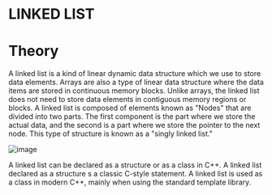 # LINKED LIST

# Theory

A linked list is a kind of linear dynamic data structure which we use to store data elements. Arrays are also a type of linear data structure where the data items are stored in continuous memory blocks.
Unlike arrays, the linked list does not need to store data elements in contiguous memory regions or blocks.
A linked list is composed of elements known as "Nodes" that are divided into two parts. The first component is the part where we store the actual data, and the second is a part where we store the pointer to the next node. This type of structure is known as a "singly linked list."



![image](https://github.com/prishakhemani/Linked-list/assets/142494518/0835afd8-b1b0-41bf-91d9-cec2f88a4e08)



A linked list can be declared as a structure or as a class in C++. A linked list declared as a structure
s a classic C-style statement. A linked list is used as a class in modern C++, mainly when using the standard template library.

